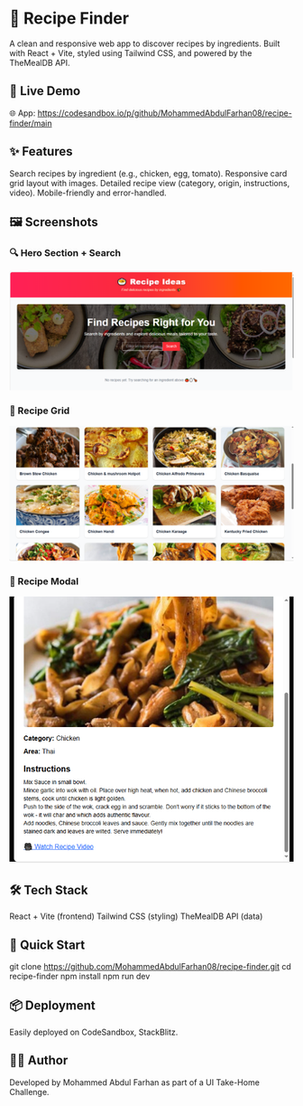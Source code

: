 # 🍴 Recipe Finder

A clean and responsive web app to discover recipes by ingredients.
Built with React + Vite, styled using Tailwind CSS, and powered by the TheMealDB API.

## 🔗 Live Demo

🌐 App: https://codesandbox.io/p/github/MohammedAbdulFarhan08/recipe-finder/main

## ✨ Features

Search recipes by ingredient (e.g., chicken, egg, tomato).
Responsive card grid layout with images.
Detailed recipe view (category, origin, instructions, video).
Mobile-friendly and error-handled.

## 🖼️ Screenshots
### 🔍 Hero Section + Search
![Hero Section](./screenshots/hero.png)

### 🥗 Recipe Grid
![Recipe Grid](./screenshots/recipes.png)

### 📖 Recipe Modal
![Recipe Modal](./screenshots/recipes1.png)


## 🛠️ Tech Stack

React + Vite (frontend)
Tailwind CSS (styling)
TheMealDB API (data)

## 🚀 Quick Start

git clone https://github.com/MohammedAbdulFarhan08/recipe-finder.git
cd recipe-finder
npm install
npm run dev

## 📦 Deployment

Easily deployed on CodeSandbox, StackBlitz.

## 👨‍💻 Author

Developed by Mohammed Abdul Farhan as part of a UI Take-Home Challenge.